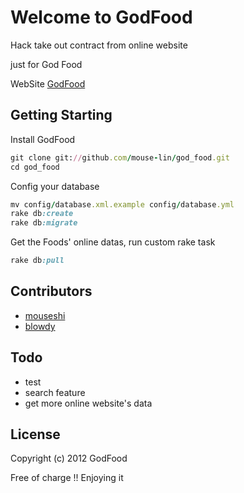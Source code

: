 # Welcome to GodFood
 
Hack take out contract from online website 
  
just for God Food

WebSite [GodFood](http://godfood.herokuapp.com/)


## Getting Starting

Install GodFood

``` Ruby
git clone git://github.com/mouse-lin/god_food.git
cd god_food
```

Config your database

``` Ruby
mv config/database.xml.example config/database.yml
rake db:create
rake db:migrate
```

Get the Foods' online datas, run custom rake task

``` Ruby
rake db:pull
```

## Contributors	

* [mouseshi](https://github.com/mouse-lin)
* [blowdy](https://github.com/Blowdy)

## Todo

* test
* search feature
* get more online website's data

## License

Copyright (c) 2012 GodFood

Free of charge !! Enjoying it
